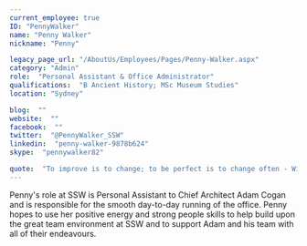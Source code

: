 ```yaml
---
current_employee: true
ID: "PennyWalker"
name: "Penny Walker"
nickname: "Penny"

legacy_page_url: "/AboutUs/Employees/Pages/Penny-Walker.aspx"
category: "Admin"
role:  "Personal Assistant & Office Administrator"
qualifications:  "B Ancient History; MSc Museum Studies"
location: "Sydney"

blog:  ""
website:  ""
facebook:  ""
twitter:  "@PennyWalker_SSW"
linkedin:  "penny-walker-9878b624"
skype:  "pennywalker82"

quote:  "To improve is to change; to be perfect is to change often - Winston Churchill"
---
```


Penny's role at SSW is Personal Assistant to Chief Architect Adam Cogan and is responsible for the smooth day-to-day running of the office. Penny hopes to use her positive energy and strong people skills to help build upon the great team environment at SSW and to support Adam and his team with all of their endeavours.   
